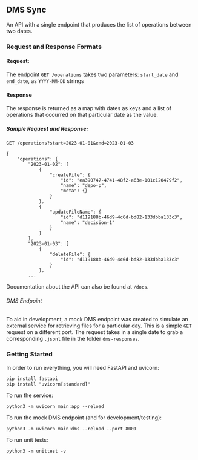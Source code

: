 ## DMS Sync
An API with a single endpoint that produces the list of operations between two dates.

### Request and Response Formats
#### Request:
The endpoint `GET /operations` takes two parameters: `start_date` and `end_date`, as `YYYY-MM-DD` strings
#### Response
The response is returned as a map with dates as keys and a list of operations that occurred on that particular date as the value.
##### Sample Request and Response:
```
GET /operations?start=2023-01-01&end=2023-01-03

{
    "operations": {
        "2023-01-02": [
            {
                "createFile": {
                    "id": "ea390747-4741-48f2-a63e-101c120479f2",
                    "name": "depo-p",
                    "meta": {}
                }
            },
            {
                "updateFileName": {
                    "id": "d119188b-46d9-4c6d-bd82-133dbba133c3",
                    "name": "decision-1"
                }
            }
        ],
        "2023-01-03": [
            {
                "deleteFile": {
                    "id": "d119188b-46d9-4c6d-bd82-133dbba133c3"
                }
            },
        ...
```
Documentation about the API can also be found at `/docs`.
###### DMS Endpoint

To aid in development, a mock DMS endpoint was created to simulate an external service for retrieving files for a particular day. This is a simple `GET` request on a different port. The request takes in a single date to grab a corresponding `.jsonl` file in the folder `dms-responses`.

### Getting Started
In order to run everything, you will need FastAPI and uvicorn:<br/>
```
pip install fastapi
pip install "uvicorn[standard]"
```

To run the service:<br/>
```
python3 -m uvicorn main:app --reload
```
To run the mock DMS endpoint (and for development/testing):<br/>
```
python3 -m uvicorn main:dms --reload --port 8001
```

To run unit tests:
```
python3 -m unittest -v
```